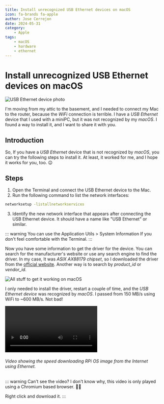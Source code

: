 ```yaml
---
title: Install unrecognized USB Ethernet devices on macOS
icon: fa-brands fa-apple
author: Jose Cerrejon
date: 2024-05-31
category:
    - Apple
tags:
    - macOS
    - hardware
    - ethernet
---
```


# Install unrecognized USB Ethernet devices on macOS

![USB Ethernet device photo](/images/2024/05/usb_ethernet.jpg "Do you know what USB device is it? Me neither.")

I'm moving from my attic to the basement, and I needed to connect my Mac to the router, because the _WiFi_ connection is terrible. I have a _USB Ethernet_ device that I used with a miniPC, but it was not recognized by my _macOS_. I found a way to install it, and I want to share it with you.

## Introduction

So, If you have a _USB Ethernet_ device that is not recognized by _macOS_, you can try the following steps to install it. At least, it worked for me, and I hope it works for you, too. 😉

## Steps

1. Open the Terminal and connect the USB Ethernet device to the Mac.
2. Run the following command to list the network interfaces:

```bash
networksetup -listallnetworkservices
```

3. Identify the new network interface that appears after connecting the USB Ethernet device. It should have a name like "USB Ethernet" or similar.

::: warning
You can use the Application Utils > System Information If you don't feel comfortable with the Terminal.
:::

Now you have some information to get the driver for the device. You can search for the manufacturer's website or use any search engine to find the driver. In my case, It was _ASIX AX88179 chipset_, so I downloaded the driver from the [official website](https://www.asix.com.tw/en/support/download). Another way is to search by _product_id_ or _vendor_id_.

![All stuff to get it working on macOS](/images/2024/05/usb_ethernet_drivers_on_macos.jpg "All stuff to get it working on macOS.")

I only needed to install the driver, restart a couple of time, and the _USB Ethernet device_ was recognized by _macOS_. I passed from 150 MB/s using WiFi to ~600 MB/s. Not bad!

<video controls>
  <source src="/images/2024/05/dload_rpi_os_from_cli.mp4" type="video/mp4">
  Your browser does not support the video tag.
</video>

###### Video showing the speed downloading RPi OS image from the Internet using Ethernet.

::: warning Can't see the video?
I don't know why, this video is only played using a Chromium based browser. 🤷‍♂️

Right click and download it.
:::
